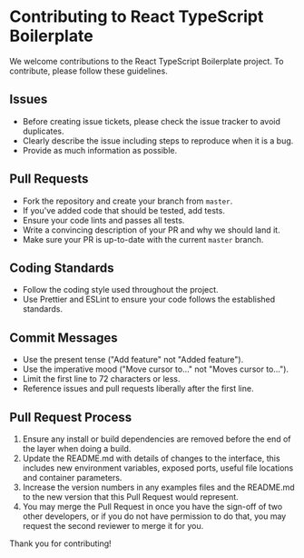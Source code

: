 # Contributing to React TypeScript Boilerplate

We welcome contributions to the React TypeScript Boilerplate project. To contribute, please follow these guidelines.

## Issues

- Before creating issue tickets, please check the issue tracker to avoid duplicates.
- Clearly describe the issue including steps to reproduce when it is a bug.
- Provide as much information as possible.

## Pull Requests

- Fork the repository and create your branch from `master`.
- If you've added code that should be tested, add tests.
- Ensure your code lints and passes all tests.
- Write a convincing description of your PR and why we should land it.
- Make sure your PR is up-to-date with the current `master` branch.

## Coding Standards

- Follow the coding style used throughout the project.
- Use Prettier and ESLint to ensure your code follows the established standards.

## Commit Messages

- Use the present tense ("Add feature" not "Added feature").
- Use the imperative mood ("Move cursor to..." not "Moves cursor to...").
- Limit the first line to 72 characters or less.
- Reference issues and pull requests liberally after the first line.

## Pull Request Process

1. Ensure any install or build dependencies are removed before the end of the layer when doing a build.
2. Update the README.md with details of changes to the interface, this includes new environment variables, exposed ports, useful file locations and container parameters.
3. Increase the version numbers in any examples files and the README.md to the new version that this Pull Request would represent.
4. You may merge the Pull Request in once you have the sign-off of two other developers, or if you do not have permission to do that, you may request the second reviewer to merge it for you.

Thank you for contributing!

